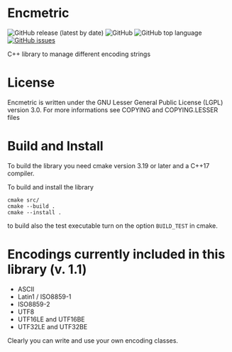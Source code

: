 # Encmetric
![GitHub release (latest by date)](https://img.shields.io/github/v/release/Loara/Encmetric?color=brightgreen)
![GitHub](https://img.shields.io/github/license/Loara/Encmetric?color=blue&label=License&style=plastic)
![GitHub top language](https://img.shields.io/github/languages/top/Loara/Encmetric?color=blue)
[![GitHub issues](https://img.shields.io/github/issues/Loara/Encmetric)](https://github.com/Loara/Encmetric/issues)

C++ library to manage different encoding strings

# License
Encmetric is written under the GNU Lesser General Public License (LGPL) version 3.0. For more informations see COPYING and COPYING.LESSER files

# Build and Install
To build the library you need cmake version 3.19 or later and a C++17 compiler.

To build and install the library

    cmake src/
    cmake --build .
    cmake --install .

to build also the test executable turn on the option ```BUILD_TEST``` in cmake.

# Encodings currently included in this library (v. 1.1)
* ASCII
* Latin1 / ISO8859-1
* ISO8859-2
* UTF8
* UTF16LE and UTF16BE
* UTF32LE and UTF32BE

Clearly you can write and use your own encoding classes.
